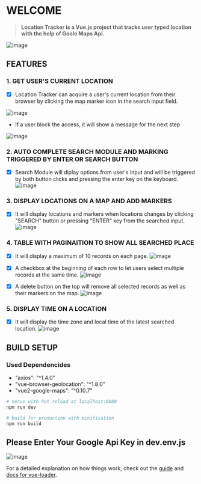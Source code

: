 # WELCOME

>**Location Tracker is a Vue.js project that tracks user typed location with the help of Goole Maps Api.**  


![image](https://github.com/ilshin714/location-tracker/assets/56660639/2da72811-faa2-4597-8b29-d1e618c9f58f)


## FEATURES 

### 1. GET USER'S CURRENT LOCATION 
- [x] Location Tracker can acquire a user's current location from their browser by clicking the map marker icon in the search input field.

![image](https://github.com/ilshin714/location-tracker/assets/56660639/b22274dd-77a4-40b0-af2f-a46bbe564478)
 
- If a user block the access, it will show a message for the next step 

![image](https://github.com/ilshin714/location-tracker/assets/56660639/fb11ff00-879e-4f3c-99ff-1e87f6510311)

### 2. AUTO COMPLETE SEARCH MODULE AND MARKING TRIGGERED BY ENTER OR SEARCH BUTTON
- [x] Search Module will diplay options from user's input and will be triggered by both button clicks and pressing the enter key on the keyboard.
![image](https://github.com/ilshin714/location-tracker/assets/56660639/3550c54f-70f2-4715-985d-617a6f67aa90)

### 3. DISPLAY LOCATIONS ON A MAP AND ADD MARKERS
- [x] It will display locations and markers when locations changes by clicking "SEARCH" button or pressing "ENTER" key from the searched input.
![image](https://github.com/ilshin714/location-tracker/assets/56660639/b16e3a78-8757-4257-8596-210f2d92d825)


### 4. TABLE WITH PAGINAITION TO SHOW ALL SEARCHED PLACE
- [x] It will display a maximum of 10 records on each page.
![image](https://github.com/ilshin714/location-tracker/assets/56660639/10760849-9756-481c-91e9-98ba0cac2fa9)


- [x] A checkbox at the beginning of each row to let users select multiple records at the same time.
![image](https://github.com/ilshin714/location-tracker/assets/56660639/cb84a24e-d6a6-4320-beea-27dc85170703)

- [x] A delete button on the top will remove all selected records as well as their markers on the map.
![image](https://github.com/ilshin714/location-tracker/assets/56660639/242259d6-51ae-4fef-97e1-c240d593f9f1)

### 5. DISPLAY TIME ON A LOCATION
- [x] It will display the time zone and local time of the latest searched location.
![image](https://github.com/ilshin714/location-tracker/assets/56660639/b9da5c5a-48cc-4230-bf82-96fc6a60658b)

## BUILD SETUP
### Used Dependencides
- "axios": "^1.4.0"
- "vue-browser-geolocation": "^1.8.0"
- "vue2-google-maps": "^0.10.7"

``` bash
# serve with hot reload at localhost:8080
npm run dev

# build for production with minification
npm run build

```
## Please Enter Your Google Api Key in dev.env.js
![image](https://github.com/ilshin714/location-tracker/assets/56660639/c4a4d77c-3ce2-4ee1-aab2-ac70a6e9172c)


For a detailed explanation on how things work, check out the [guide](http://vuejs-templates.github.io/webpack/) and [docs for vue-loader](http://vuejs.github.io/vue-loader).
